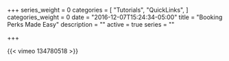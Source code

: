 +++
series_weight = 0
categories = [
  "Tutorials",
  "QuickLinks",
]
categories_weight = 0
date = "2016-12-07T15:24:34-05:00"
title = "Booking Perks Made Easy"
description = ""
active = true
series = ""

+++

{{< vimeo 134780518 >}}
